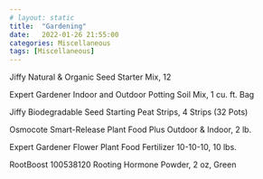 ```yaml
---
# layout: static
title:  "Gardening"
date:   2022-01-26 21:55:00
categories: Miscellaneous
tags: [Miscellaneous]
---
```


Jiffy Natural & Organic Seed Starter Mix, 12


Expert Gardener Indoor and Outdoor Potting Soil Mix, 1 cu. ft. Bag

Jiffy Biodegradable Seed Starting Peat Strips, 4 Strips (32 Pots)

Osmocote Smart-Release Plant Food Plus Outdoor & Indoor, 2 lb.

Expert Gardener Flower Plant Food Fertilizer 10-10-10, 10 lbs.

RootBoost 100538120 Rooting Hormone Powder, 2 oz, Green

